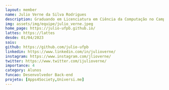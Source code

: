 ```yaml
---
layout: member
name: Julio Verne da Silva Rodrigues
description: Graduando em Licenciatura em Ciência da Computação no Campus IV da UFPB, em Rio Tinto-PB. Áreas de Interesse: Desenvolvimento em Mobile (Android e iOS), Web, Back-end, Segurança. Principais Tecnologias: Objective-C, C++, PHP, Java, API REST, Spring.
img: assets/img/equipe/julio_verne.jpeg
home_page: https://julio-ufpb.github.io/
lattes: https://lattes
desde: 01/04/2023
saiu: 
github: https://github.com/julio-ufpb
linkedin: https://www.linkedin.com/in/julioverne/
instagram: https://www.instagram.com/jlioverne/
twitter: https://www.twitter.com/ijulioverne/
importance: 4
category: Alunos
funcao: Desenvolvedor Back-end
projeto: [Apps4Society,Universi.me]
---
```

